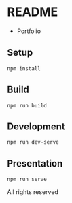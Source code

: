 # README

* Portfolio

## Setup
`` npm install ``

## Build
`` npm run build ``

## Development
`` npm run dev-serve ``

## Presentation
`` npm run serve ``

All rights reserved
